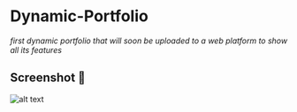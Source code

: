 # Dynamic-Portfolio
_first dynamic portfolio that will soon be uploaded to a web platform to show all its features_

## Screenshot 📌
![alt text](https://github.com/franciscopugh/vue-crud-localstorage/blob/master/docs/img.png)
